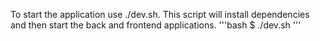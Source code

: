 To start the application use ./dev.sh. This script will install dependencies and then start the back and frontend applications.
'''bash
$ ./dev.sh
'''